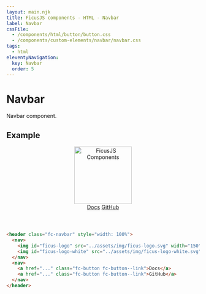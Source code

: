 ```yaml
---
layout: main.njk
title: FicusJS components - HTML - Navbar
label: Navbar
cssFile:
  - /components/html/button/button.css
  - /components/custom-elements/navbar/navbar.css
tags:
  - html
eleventyNavigation:
  key: Navbar
  order: 5
---
```

# Navbar

Navbar component.

## Example

<div class="fd-component-container">
  <header class="fc-navbar" style="width: 100%">
    <nav>
      <img id="ficus-logo" src="../assets/img/ficus-logo.svg" width="150" alt="FicusJS Components">
      <img id="ficus-logo-white" src="../assets/img/ficus-logo-white.svg" width="150" alt="FicusJS Components" style="display: none;">
    </nav>
    <nav>
      <a href="..." class="fc-button fc-button--link">Docs</a>
      <a href="..." class="fc-button fc-button--link">GitHub</a>
    </nav>
  </header>
</div>

```html
<header class="fc-navbar" style="width: 100%">
  <nav>
    <img id="ficus-logo" src="../assets/img/ficus-logo.svg" width="150" alt="FicusJS Components">
    <img id="ficus-logo-white" src="../assets/img/ficus-logo-white.svg" width="150" alt="FicusJS Components" style="display: none;">
  </nav>
  <nav>
    <a href="..." class="fc-button fc-button--link">Docs</a>
    <a href="..." class="fc-button fc-button--link">GitHub</a>
  </nav>
</header>
```

